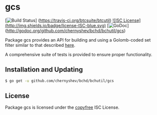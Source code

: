 gcs
==========

[![Build Status](http://img.shields.io/travis/btcsuite/btcutil.svg)]
(https://travis-ci.org/btcsuite/btcutil) [![ISC License]
(http://img.shields.io/badge/license-ISC-blue.svg)](http://copyfree.org)
[![GoDoc](https://godoc.org/github.com/chernyshev/bchd/bchutil/gcs?status.png)]
(http://godoc.org/github.com/chernyshev/bchd/bchutil/gcs)

Package gcs provides an API for building and using a Golomb-coded set filter
similar to that described [here](http://giovanni.bajo.it/post/47119962313/golomb-coded-sets-smaller-than-bloom-filters).

A comprehensive suite of tests is provided to ensure proper functionality.

## Installation and Updating

```bash
$ go get -u github.com/chernyshev/bchd/bchutil/gcs
```

## License

Package gcs is licensed under the [copyfree](http://copyfree.org) ISC
License.
